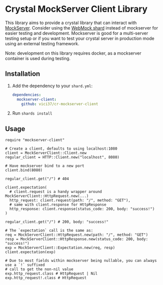 # Crystal MockServer Client Library

This library aims to provide a crystal library that can interact with [MockServer](https://www.mock-server.com/#what-is-mockserver).
Consider using the [WebMock shard](https://github.com/manastech/webmock.cr) instead of mockserver for easier testing and development.
Mockserver is good for a multi-server testing setup or if you want to test your crystal server in production mode using an external
testing framework.

Note: development on this library requires docker, as a mockserver container is used during testing.

## Installation

1. Add the dependency to your `shard.yml`:

   ```yaml
   dependencies:
     mockserver-client:
       github: vici37/cr-mockserver-client
   ```

2. Run `shards install`

## Usage

```crystal
require "mockserver-client"

# Create a client, defaults to using localhost:1080
client = MockServerClient::Client.new
regular_client = HTTP::Client.new("localhost", 8080)

# Have mockserver bind to a new port
client.bind(8080)

regular_client.get("/") # 404

client.expectation(
  # client.request is a handy wrapper around MockServerClient::HttpRequest.new(...)
  http_request: client.request(path: "/", method: "GET"),
  # same with client.response for HttpResponse
  http_response: client.response(status_code: 200, body: "success!")
)

regular_client.get("/") # 200, body: "success!"

# The `expectation` call is the same as:
req = MockServerClient::HttpRequest.new(path: "/", method: "GET")
resp = MockServerClient::HttpResponse.new(status_code: 200, body: "success!")
exp = MockServerClient::Expectation.new(req, resp)
client.expectation(exp)

# Due to most fields within mockserver being nullable, you can always use a `!` suffixed
# call to get the non-nil value
exp.http_request.class # HttpRequest | Nil
exp.http_request!.class # HttpRequest
```

